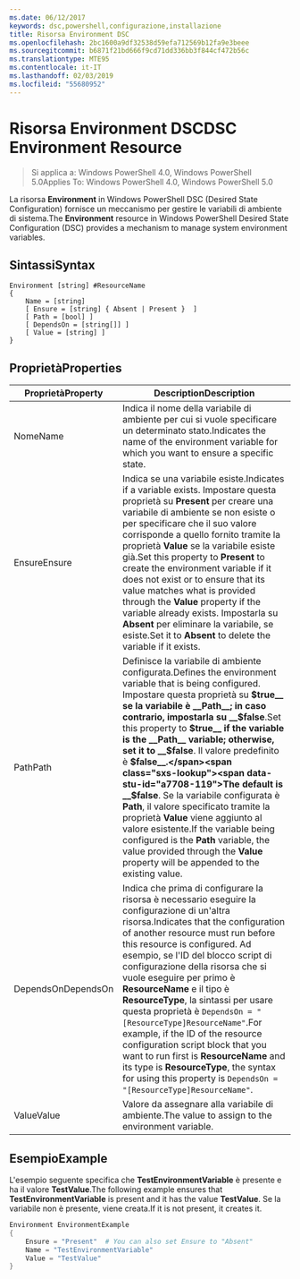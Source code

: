 ```yaml
---
ms.date: 06/12/2017
keywords: dsc,powershell,configurazione,installazione
title: Risorsa Environment DSC
ms.openlocfilehash: 2bc1600a9df32538d59efa712569b12fa9e3beee
ms.sourcegitcommit: b6871f21bd666f9cd71dd336bb3f844cf472b56c
ms.translationtype: MTE95
ms.contentlocale: it-IT
ms.lasthandoff: 02/03/2019
ms.locfileid: "55680952"
---
```

# <a name="dsc-environment-resource"></a><span data-ttu-id="a7708-103">Risorsa Environment DSC</span><span class="sxs-lookup"><span data-stu-id="a7708-103">DSC Environment Resource</span></span>

> <span data-ttu-id="a7708-104">Si applica a: Windows PowerShell 4.0, Windows PowerShell 5.0</span><span class="sxs-lookup"><span data-stu-id="a7708-104">Applies To: Windows PowerShell 4.0, Windows PowerShell 5.0</span></span>

<span data-ttu-id="a7708-105">La risorsa __Environment__ in Windows PowerShell DSC (Desired State Configuration) fornisce un meccanismo per gestire le variabili di ambiente di sistema.</span><span class="sxs-lookup"><span data-stu-id="a7708-105">The __Environment__ resource in Windows PowerShell Desired State Configuration (DSC) provides a mechanism to manage system environment variables.</span></span>

## <a name="syntax"></a><span data-ttu-id="a7708-106">Sintassi</span><span class="sxs-lookup"><span data-stu-id="a7708-106">Syntax</span></span>
``` mof
Environment [string] #ResourceName
{
    Name = [string]
    [ Ensure = [string] { Absent | Present }  ]
    [ Path = [bool] ]
    [ DependsOn = [string[]] ]
    [ Value = [string] ]
}
```

## <a name="properties"></a><span data-ttu-id="a7708-107">Proprietà</span><span class="sxs-lookup"><span data-stu-id="a7708-107">Properties</span></span>

|  <span data-ttu-id="a7708-108">Proprietà</span><span class="sxs-lookup"><span data-stu-id="a7708-108">Property</span></span>  |  <span data-ttu-id="a7708-109">Description</span><span class="sxs-lookup"><span data-stu-id="a7708-109">Description</span></span>   |
|---|---|
| <span data-ttu-id="a7708-110">Nome</span><span class="sxs-lookup"><span data-stu-id="a7708-110">Name</span></span>| <span data-ttu-id="a7708-111">Indica il nome della variabile di ambiente per cui si vuole specificare un determinato stato.</span><span class="sxs-lookup"><span data-stu-id="a7708-111">Indicates the name of the environment variable for which you want to ensure a specific state.</span></span>|
| <span data-ttu-id="a7708-112">Ensure</span><span class="sxs-lookup"><span data-stu-id="a7708-112">Ensure</span></span>| <span data-ttu-id="a7708-113">Indica se una variabile esiste.</span><span class="sxs-lookup"><span data-stu-id="a7708-113">Indicates if a variable exists.</span></span> <span data-ttu-id="a7708-114">Impostare questa proprietà su __Present__ per creare una variabile di ambiente se non esiste o per specificare che il suo valore corrisponde a quello fornito tramite la proprietà __Value__ se la variabile esiste già.</span><span class="sxs-lookup"><span data-stu-id="a7708-114">Set this property to __Present__ to create the environment variable if it does not exist or to ensure that its value matches what is provided through the __Value__ property if the variable already exists.</span></span> <span data-ttu-id="a7708-115">Impostarla su __Absent__ per eliminare la variabile, se esiste.</span><span class="sxs-lookup"><span data-stu-id="a7708-115">Set it to __Absent__ to delete the variable if it exists.</span></span>|
| <span data-ttu-id="a7708-116">Path</span><span class="sxs-lookup"><span data-stu-id="a7708-116">Path</span></span>| <span data-ttu-id="a7708-117">Definisce la variabile di ambiente configurata.</span><span class="sxs-lookup"><span data-stu-id="a7708-117">Defines the environment variable that is being configured.</span></span> <span data-ttu-id="a7708-118">Impostare questa proprietà su __$true__ se la variabile è __Path__; in caso contrario, impostarla su __$false__.</span><span class="sxs-lookup"><span data-stu-id="a7708-118">Set this property to __$true__ if the variable is the __Path__ variable; otherwise, set it to __$false__.</span></span> <span data-ttu-id="a7708-119">Il valore predefinito è __$false__.</span><span class="sxs-lookup"><span data-stu-id="a7708-119">The default is __$false__.</span></span> <span data-ttu-id="a7708-120">Se la variabile configurata è __Path__, il valore specificato tramite la proprietà __Value__ viene aggiunto al valore esistente.</span><span class="sxs-lookup"><span data-stu-id="a7708-120">If the variable being configured is the __Path__ variable, the value provided through the __Value__ property will be appended to the existing value.</span></span>|
| <span data-ttu-id="a7708-121">DependsOn</span><span class="sxs-lookup"><span data-stu-id="a7708-121">DependsOn</span></span> | <span data-ttu-id="a7708-122">Indica che prima di configurare la risorsa è necessario eseguire la configurazione di un'altra risorsa.</span><span class="sxs-lookup"><span data-stu-id="a7708-122">Indicates that the configuration of another resource must run before this resource is configured.</span></span> <span data-ttu-id="a7708-123">Ad esempio, se l'ID del blocco script di configurazione della risorsa che si vuole eseguire per primo è __ResourceName__ e il tipo è __ResourceType__, la sintassi per usare questa proprietà è `DependsOn = "[ResourceType]ResourceName"`.</span><span class="sxs-lookup"><span data-stu-id="a7708-123">For example, if the ID of the resource configuration script block that you want to run first is __ResourceName__ and its type is __ResourceType__, the syntax for using this property is `DependsOn = "[ResourceType]ResourceName"`.</span></span>|
| <span data-ttu-id="a7708-124">Value</span><span class="sxs-lookup"><span data-stu-id="a7708-124">Value</span></span>| <span data-ttu-id="a7708-125">Valore da assegnare alla variabile di ambiente.</span><span class="sxs-lookup"><span data-stu-id="a7708-125">The value to assign to the environment variable.</span></span>|

## <a name="example"></a><span data-ttu-id="a7708-126">Esempio</span><span class="sxs-lookup"><span data-stu-id="a7708-126">Example</span></span>

<span data-ttu-id="a7708-127">L'esempio seguente specifica che __TestEnvironmentVariable__ è presente e ha il valore __TestValue__.</span><span class="sxs-lookup"><span data-stu-id="a7708-127">The following example ensures that __TestEnvironmentVariable__ is present and it has the value __TestValue__.</span></span> <span data-ttu-id="a7708-128">Se la variabile non è presente, viene creata.</span><span class="sxs-lookup"><span data-stu-id="a7708-128">If it is not present, it creates it.</span></span>

```powershell
Environment EnvironmentExample
{
    Ensure = "Present"  # You can also set Ensure to "Absent"
    Name = "TestEnvironmentVariable"
    Value = "TestValue"
}
```